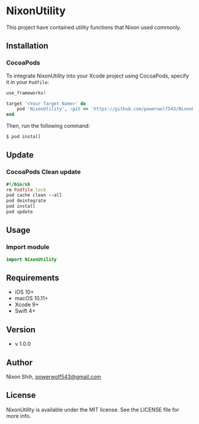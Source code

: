 # NixonUtility

This project have contained utility functions that Nixon used commonly.

## Installation

### CocoaPods

To integrate NixonUtility into your Xcode project using CocoaPods, specify it in your `Podfile`:

```ruby
use_frameworks!

target '<Your Target Name>' do
    pod 'NixonUtility', :git => 'https://github.com/powerwolf543/NixonUtility.git'
end
```

Then, run the following command:

```bash
$ pod install
```
## Update

### CocoaPods Clean update

```ruby
#!/bin/sh
rm Podfile.lock
pod cache clean --all
pod deintegrate
pod install
pod update
```

## Usage

### Import module

```swift
import NixonUtility
```

## Requirements

- iOS 10+
- macOS 10.11+
- Xcode 9+
- Swift 4+

## Version

- v 1.0.0

## Author

Nixon Shih, powerwolf543@gmail.com

## License

NixonUtility is available under the MIT license. See the LICENSE file for more info.
